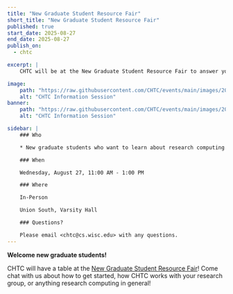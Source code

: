 ```yaml
---
title: "New Graduate Student Resource Fair"
short_title: "New Graduate Student Resource Fair"
published: true
start_date: 2025-08-27
end_date: 2025-08-27
publish_on:
  - chtc

excerpt: |
    CHTC will be at the New Graduate Student Resource Fair to answer your questions!

image:
    path: "https://raw.githubusercontent.com/CHTC/events/main/images/2024_HTC_attendees_chatting.jpg"
    alt: "CHTC Information Session"
banner:
    path: "https://raw.githubusercontent.com/CHTC/events/main/images/2024_HTC_attendees_chatting.jpg"
    alt: "CHTC Information Session"

sidebar: |
    ### Who

    * New graduate students who want to learn about research computing.

    ### When

    Wednesday, August 27, 11:00 AM - 1:00 PM

    ### Where

    In-Person

    Union South, Varsity Hall

    ### Questions?

    Please email <chtc@cs.wisc.edu> with any questions.
---
```


**Welcome new graduate students!**

CHTC will have a table at the [New Graduate Student Resource Fair](https://grad.wisc.edu/new-students/)! Come chat with us about how to get started, how CHTC works with your research group, or anything research computing in general!
